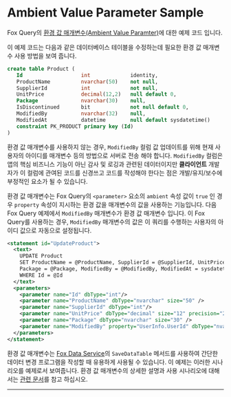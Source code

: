 # Ambient Value Parameter Sample

Fox Query의 [환경 값 매개변수(Ambient Value Paramter)](https://github.com/NeoDEEX/manual/tree/master/data/foxquery/ambient.md)에 대한 예제 코드 입니다.

이 예제 코드는 다음과 같은 데이터베이스 테이블을 수정하는데 필요한 환경 값 매개변수 사용 방법을 보여 줍니다.

```sql
create table Product (
   Id                   int             identity,
   ProductName          nvarchar(50)    not null,
   SupplierId           int             not null,
   UnitPrice            decimal(12,2)   null default 0,
   Package              nvarchar(30)    null,
   IsDiscontinued       bit             not null default 0,
   ModifiedBy           nvarchar(32)    null,
   ModifiedAt           datetime        null default sysdatetime()
   constraint PK_PRODUCT primary key (Id)
)
```

환경 값 매개변수를 사용하지 않는 경우, `ModifiedBy` 컬럼 값 업데이트를 위해 현재 사용자의 아이디를 매개변수 등의 방법으로 서버로 전송 해야 합니다. `ModifiedBy` 컬럼은 앱의 핵심 비즈니스 기능이 아닌 감사 및 로깅과 관련된 데이터이지만 **클라이언트** 개발자가 이 컬럼에 관여된 코드를 신경쓰고 코드를 작성해야 한다는 점은 개발/유지/보수에 부정적인 요소가 될 수 있습니다.

환경 값 매개변수는 Fox Query의 `<parameter>` 요소의 `ambient` 속성 값이 `true` 인 경우 `property` 속성이 지시하는 환경 값을 매개변수의 값을 사용하는 기능입니다. 다음 Fox Query 예제에서 `ModifiedBy` 매개변수가 환경 값 매개변수 입니다. 이 Fox Query를 사용하는 경우, `ModifiedBy` 매개변수의 값은 이 쿼리를 수행하는 사용자의 아이디 값으로 자동으로 설정됩니다.

```xml
<statement id="UpdateProduct">
  <text>
    UPDATE Product
    SET ProductName = @ProductName, SupplierId = @SupplierId, UnitPrice = @UnitPrice,
    Package = @Package, ModifiedBy = @ModifiedBy, ModifiedAt = sysdatetime()
    WHERE Id = @Id
  </text>
  <parameters>
    <parameter name="Id" dbType="int"/>
    <parameter name="ProductName" dbType="nvarchar" size="50" />
    <parameter name="SupplierId" dbType="int"/>
    <parameter name="UnitPrice" dbType="decimal" size="12" precision="2" />
    <parameter name="Package" dbType="nvarchar" size="30" />
    <parameter name="ModifiedBy" property="UserInfo.UserId" dbType="nvarchar" size="32" ambient="true"/>
  </parameters>
</statement>
```

환경 값 매개변수는 [Fox Data Service](/webservice/dataservice/README.md)의 `SaveDataTable` 메서드를 사용하여 간단한 데이터 변경 프로그램을 작성할 때 유용하게 사용될 수 있습니다. 이 예제는 이러한 시나리오를 예제로서 보여줍니다. 환경 값 매개변수의 상세한 설명과 사용 시나리오에 대해서는 [관련 문서](https://github.com/NeoDEEX/manual/tree/master/data/foxquery/ambient.md)를 참고 하십시오.

---
